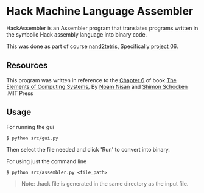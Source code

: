 # Hack Machine Language Assembler

HackAssembler is an Assembler program that translates programs written in the symbolic Hack assembly language into binary code.

This was done as part of course [nand2tetris](http://www.nand2tetris.org), Specifically [project 06](https://www.nand2tetris.org/project06).

## Resources

This program was written in reference to the [Chapter 6](https://b1391bd6-da3d-477d-8c01-38cdf774495a.filesusr.com/ugd/44046b_b73759b866b249a0b3a715bf5a18f668.pdf) of book [The Elements of Computing Systems](https://www.amazon.com/Elements-Computing-Systems-Building-Principles/dp/0262640686/ref=ed_oe_p), By [Noam Nisan](http://www.cs.huji.ac.il/~noam/) and [Shimon Schocken](http://www.shimonschocken.com/) .MIT Press

## Usage

For running the gui
```
$ python src/gui.py
```
Then select the file needed and click 'Run' to convert into binary.

For using just the command line
```
$ python src/assembler.py <file_path>
```

> Note: .hack file is generated in the same directory as the input file. 



